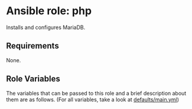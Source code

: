 # Ansible role: php
Installs and configures MariaDB.

## Requirements
None.

## Role Variables
The variables that can be passed to this role and a brief description about them are as follows. (For all variables, take a look at [defaults/main.yml](defaults/main.yml))
